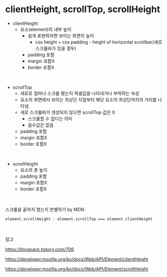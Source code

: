 # clientHeight, scrollTop, scrollHeight

- clientHeight
  - 요소(element)의 내부 높이
    - 쉽게 표현하자면 보이는 화면의 높이
      - css height + css padding - height of horizontal scrollbar(세로 스크롤바가 있을 경우)
    - padding 포함
    - margin 포함X
    - border 포함X

<br>

- scrollTop
  - 세로로 얼마나 스크롤 됐는지 픽셀값을 나타내거나 부여하는 속성
  - 요소의 화면에서 보이는 최상단 지점부터 해당 요소의 최상단까지의 거리를 나타냄
  - 세로 스크롤바가 생성되지 않으면 scrollTop 값은 0
    - 스크롤할 수 없다는 의미
    - 음수값은 없음
  - padding 포함
  - margin 포함X
  - border 포함X

<br>

- scrollHeight
  - 요소의 총 높이
  - padding 포함
  - margin 포함X
  - border 포함X

<br>

스크롤을 끝까지 했는지 판별하기 by MDN

```html
element.scrollHeight - element.scrollTop === element.clientHeight
```

<br>

참고

https://blogpack.tistory.com/706

https://developer.mozilla.org/ko/docs/Web/API/Element/clientHeight

https://developer.mozilla.org/ko/docs/Web/API/Element/scrollHeight